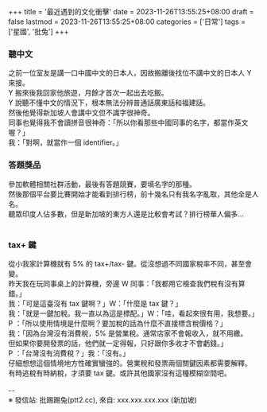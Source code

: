 +++
title = '最近遇到的文化衝擊'
date = 2023-11-26T13:55:25+08:00
draft = false
lastmod = 2023-11-26T13:55:25+08:00
categories = ['日常']
tags = ['星國', '批兔']
+++
### 聽中文 
之前一位室友是講一口中國中文的日本人，因故搬離後找位不講中文的日本人 Y 來接。<br>
Y 搬來後我回家他旅遊，月餘才首次一起出去吃飯。<br>
Y 說聽不懂中文的情況下，根本無法分辨普通話廣東話和福建話。<br>
然後他覺得新加坡人會講中文但不識字很神奇。<br>
同事也覺得我不會讀拼音很神奇：「所以你看那些中國同事的名字，都當作英文喔？」<br>
我：「對啊，就當作一個 identifier。」<br>

### 答題獎品 
參加軟體相關社群活動，最後有答題競賽，要填名字的那種。<br>
然後那個平台要比賽開始才能看到排行榜，前十幾名只有我名字亂取，其他全是人名。<br>
聽眾印度人佔多數，但是新加坡的東方人還是比較會考試？排行榜華人偏多…<br>
<br>
### tax+ 鍵 
從小我家計算機就有 5% 的 tax+/tax- 鍵。從沒想過不同國家稅率不同，甚至會變。<br>
昨天我在玩同事桌上的計算機，旁邊 W 同事：「我都用它檢查我們稅有沒有算錯。」<br>
我：「可是這臺沒有 tax 鍵啊？」W：「什麼是 tax 鍵？」<br>
我：「就是一鍵加稅。我一直以為這是標配。」W：「哇，看起來很有用，我想要。」<br>
P ：「所以使用情境是什麼啊？要加稅的話為什麼不直接標含稅價格？」<br>
我：「因為台灣沒有消費稅，5% 是營業稅。通常店家不會報收入，就不用繳。<br>
      但如果你要開發票的話，他們就一定得報，只好跟你多收才不會虧錢。」<br>
P ：「台灣沒有消費稅？」我：「沒有。」<br>
仔細想想這個情境地方性確實蠻強的。營業稅和發票兩個關鍵因素都需要解釋。<br>
有時逃稅有時納稅，才須要 tax 鍵。或許其他國家沒有這種模糊空間吧。<br>
<br>
--<br>
※ 發信站: 批踢踢兔(ptt2.cc), 來自: xxx.xxx.xxx.xxx (新加坡)<br>
